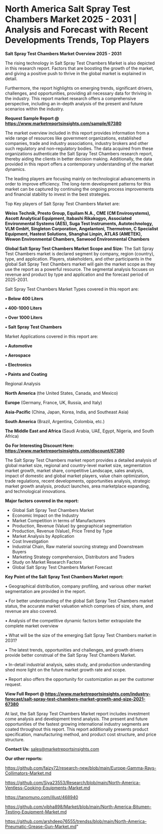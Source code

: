 # North America Salt Spray Test Chambers Market 2025 - 2031 | Analysis and Forecast with Recent Developments Trends, Top Players

<Strong> Salt Spray Test Chambers Market Overview 2025 - 2031</strong>

The rising technology in Salt Spray Test Chambers Market is also depicted in this research report. Factors that are boosting the growth of the market, and giving a positive push to thrive in the global market is explained in detail.

Furthermore, the report highlights on emerging trends, significant drivers, challenges, and opportunities, providing all necessary data for thriving in the industry. This report market research offers a comprehensive perspective, including an in-depth analysis of the present and future scenarios within the industry.

<strong>Request Sample Report @ <a href=https://www.marketreportsinsights.com/sample/67380>https://www.marketreportsinsights.com/sample/67380</a></strong>

The market overview included in this report provides information from a wide range of resources like government organizations, established companies, trade and industry associations, industry brokers and other such regulatory and non-regulatory bodies. The data acquired from these organizations authenticate the Salt Spray Test Chambers research report, thereby aiding the clients in better decision making. Additionally, the data provided in this report offers a contemporary understanding of the market dynamics.

The leading players are focusing mainly on technological advancements in order to improve efficiency. The long-term development patterns for this market can be captured by continuing the ongoing process improvements and financial stability to invest in the best strategies.

Top Key players of Salt Spray Test Chambers Market are:

<strong>Weiss Technik, Presto Group, Equilam N.A., CME (CM Envirosystems), Ascott Analytical Equipment, Itabashi Rikakogyo, Associated Environmental Systems (AES), Suga Test Instruments, Autotechnology, VLM GmbH, Singleton Corporation, Angelantoni, Thermotron, C Specialist Equipment, Hastest Solutions, Shanghai Linpin, ATLAS (AMETEK), Wewon Environmental Chambers, Sanwood Environmental Chambers</strong>

<strong><b>Global Salt Spray Test Chambers Market Scope and Size:</b></strong>
The Salt Spray Test Chambers market is declared segment by company, region (country), type, and application. Players, stakeholders, and other participants in the global Salt Spray Test Chambers market will gain the market scope as they use the report as a powerful resource. The segmental analysis focuses on revenue and product by type and application and the forecast period of 2025-2031.

Salt Spray Test Chambers Market Types covered in this report are:

<strong>• Below 400 Liters

• 400-1000 Liters

• Over 1000 Liters

• Salt Spray Test Chambers</strong>

Market Applications covered in this report are:

<strong>• Automotive

• Aerospace

• Electronics

• Paints and Coating</strong> 

Regional Analysis

<strong>North America</strong> (the United States, Canada, and Mexico)

<strong>Europe</strong> (Germany, France, UK, Russia, and Italy)

<strong>Asia-Pacific</strong> (China, Japan, Korea, India, and Southeast Asia)

<strong>South America</strong> (Brazil, Argentina, Colombia, etc.)

<strong>The Middle East and Africa</strong> (Saudi Arabia, UAE, Egypt, Nigeria, and South Africa)

<strong>Go For Interesting Discount Here: <a href=https://www.marketreportsinsights.com/discount/67380>https://www.marketreportsinsights.com/discount/67380</a></strong>

The Salt Spray Test Chambers market report provides a detailed analysis of global market size, regional and country-level market size, segmentation market growth, market share, competitive Landscape, sales analysis, impact of domestic and global market players, value chain optimization, trade regulations, recent developments, opportunities analysis, strategic market growth analysis, product launches, area marketplace expanding, and technological innovations.

<strong><b>Major factors covered in the report:</b></strong>
<ul>
  <li>Global Salt Spray Test Chambers Market </li>
  <li>Economic Impact on the Industry</li>
  <li>Market Competition in terms of Manufacturers</li>
  <li>Production, Revenue (Value) by geographical segmentation</li>
  <li>Production, Revenue (Value), Price Trend by Type</li>
  <li>Market Analysis by Application</li>
  <li>Cost Investigation</li>
  <li>Industrial Chain, Raw material sourcing strategy and Downstream Buyers</li>
  <li>Marketing Strategy comprehension, Distributors and Traders</li>
  <li>Study on Market Research Factors</li>
  <li>Global Salt Spray Test Chambers Market Forecast</li>
</ul>

<strong><b>Key Point of the Salt Spray Test Chambers Market report:</b></strong>

• Geographical distribution, company profiling, and various other market segmentation are provided in the report.

• For better understanding of the global Salt Spray Test Chambers market status, the accurate market valuation which comprises of size, share, and revenue are also covered.

• Analysis of the competitive dynamic factors better extrapolate the complete market overview

• What will be the size of the emerging Salt Spray Test Chambers market in 2031?

• The latest trends, opportunities and challenges, and growth drivers provide better construal of the Salt Spray Test Chambers Market.

• In-detail industrial analysis, sales study, and production understanding shed more light on the future market growth rate and scope.

• Report also offers the opportunity for customization as per the customer request.

<strong><b>View Full Report @ <a href=https://www.marketreportsinsights.com/industry-forecast/salt-spray-test-chambers-market-growth-and-size-2021-67380>https://www.marketreportsinsights.com/industry-forecast/salt-spray-test-chambers-market-growth-and-size-2021-67380</a></b></strong>


At last, the Salt Spray Test Chambers Market report includes investment come analysis and development trend analysis. The present and future opportunities of the fastest growing international industry segments are coated throughout this report. This report additionally presents product specification, manufacturing method, and product cost structure, and price structure.

<strong>Contact Us:</strong>
sales@marketreportsinsights.com

<strong>Our other reports:</strong>

<a href=https://github.com/faizy72/research-new/blob/main/Europe-Gamma-Rays-Collimators-Market.md>https://github.com/faizy72/research-new/blob/main/Europe-Gamma-Rays-Collimators-Market.md</a>

<a href=https://github.com/Siya23553/Research/blob/main/North-America-Ventless-Cooking-Equipments-Market.md>https://github.com/Siya23553/Research/blob/main/North-America-Ventless-Cooking-Equipments-Market.md</a>

<a href=https://tanomuno.com/illust/468940>https://tanomuno.com/illust/468940</a>

<a href=https://github.com/vibha898/Market/blob/main/North-America-Bitumen-Testing-Equipment-Market.md>https://github.com/vibha898/Market/blob/main/North-America-Bitumen-Testing-Equipment-Market.md</a>

<a href=https://github.com/arshdeep76555/trendss/blob/main/North-America-Pneumatic-Grease-Gun-Market.md>https://github.com/arshdeep76555/trendss/blob/main/North-America-Pneumatic-Grease-Gun-Market.md</a>"
